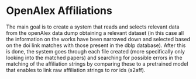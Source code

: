 # OpenAlex Affiliations
 
The main goal is to create a system that reads and selects relevant data from the openAlex data dump obtaining a relevant dataset (in this case all the information on the works have been narrowed down and selected based on the doi link matches with those present in the dblp database). After this is done, the system goes through each file created (more specifically only looking into the matched papers) and searching for possible errors in the matching of the affiliation strings by comparing these to a pretrained model that enables to link raw affiliation strings to ror ids (s2aff).
